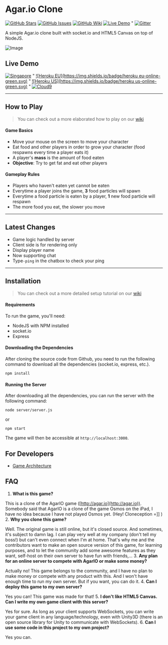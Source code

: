 Agar.io Clone
=============

[![GitHub Stars](https://img.shields.io/github/stars/huytd/agar.io-clone.svg)](https://github.com/huytd/agar.io-clone/stargazers)
[![GitHub Issues](https://img.shields.io/github/issues/huytd/agar.io-clone.svg)](https://github.com/huytd/agar.io-clone/issues)
[![GitHub Wiki](https://img.shields.io/badge/project-wiki-ff69b4.svg)](https://github.com/huytd/agar.io-clone/wiki/Home)
[![Live Demo](https://img.shields.io/badge/demo-online-green.svg)](#live-demo) "
[![Gitter](https://badges.gitter.im/Join%20Chat.svg)](https://gitter.im/huytd/agar.io-clone?utm_source=badge&utm_medium=badge&utm_campaign=pr-badge&utm_content=badge)

A simple Agar.io clone built with socket.io and HTML5 Canvas on top of NodeJS.

![Image](http://i.imgur.com/igXo4xh.jpg)

## Live Demo
[![Singapore](https://img.shields.io/badge/singapore-offline-red.svg)](http://codedaily.vn:3000/) "
[![Heroku EU](https://img.shields.io/badge/heroku eu-online-green.svg)](https://agar-clone.herokuapp.com/) "
[![Heroku US](https://img.shields.io/badge/heroku us-online-green.svg)](https://agar-clone-us.herokuapp.com/) "
[![Cloud9](https://img.shields.io/badge/cloud9-online-green.svg)](https://agar-io-clone-d3vont3ch.c9.io/)

---

## How to Play
>You can check out a more elaborated how to play on our [wiki](https://github.com/huytd/agar.io-clone/wiki/How-to-Play)

#### Game Basics
- Move your mouse on the screen to move your character
- Eat food and other players in order to grow your character (food respawns every time a player eats it)
- A player's **mass** is the amount of food eaten
- **Objective**: Try to get fat and eat other players

#### Gameplay Rules
- Players who haven't eaten yet cannot be eaten
- Everytime a player joins the game, **3** food particles will spawn
- Everytime a food particle is eaten by a player, **1** new food particle will respawn
- The more food you eat, the slower you move

---

## Latest Changes
- Game logic handled by server
- Client side is for rendering only
- Display player name
- Now supporting chat 
- Type`-ping` in the chatbox to check your ping

---

## Installation
>You can check out a more detailed setup tutorial on our [wiki](https://github.com/huytd/agar.io-clone/wiki/Setup)

#### Requirements
To run the game, you'll need: 
- NodeJS with NPM installed
- socket.io 
- Express


#### Downloading the Dependencies
After cloning the source code from Github, you need to run the following command to download all the dependencies (socket.io, express, etc.).

```
npm install
```

#### Running the Server
After downloading all the dependencies, you can run the server with the following command:

```
node server/server.js
```

or

```
npm start
```

The game will then be accessible at `http://localhost:3000`.

## For Developers
- [Game Architecture](https://github.com/huytd/agar.io-clone/wiki/Game-Architecture)

## FAQ
1. **What is this game?**

  This is a clone of the AgarIO game ([http://agar.io](http://agar.io)). Somebody said that AgarIO is a clone of the game Osmos on the iPad, I have no idea because I have not played Osmos yet. (Hey! Cloneception =]] )
2. **Why you clone this game?**

  Well. The original game is still online, but it's closed source. And sometimes, it's subject to damn lag. I can play very well at my company (don't tell my boss!) but can't even connect when I'm at home. That's why me and the contributors want to make an open source version of this game, for learning purposes, and to let the community add some awesome features as they want, self-host on their own server to have fun with friends,...
3. **Any plan for an online server to compete with AgarIO or make some money?**

  Actually no! This game belongs to the community, and I have no plan to make money or compete with any product with this. And I won't have enough time to run my own server. But if you want, you can do it.
4. **Can I deploy this game to my own server?**

  Yes you can! This game was made for that!
5. **I don't like HTML5 Canvas. Can I write my own game client with this server?**

  Yes for sure. As long as your client supports WebSockets, you can write your game client in any language/technology, even with Unity3D (there is an open source library for Unity to communicate with WebSockets).
6. **Can I use some code in this project to my own project?**

  Yes you can.

